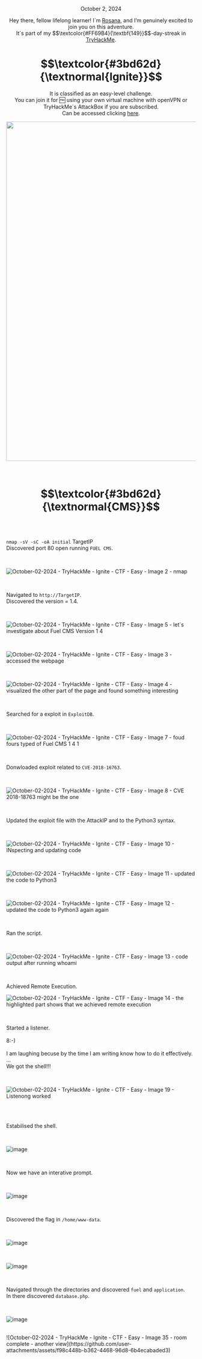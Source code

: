 <p align="center">October 2, 2024</p>
<p align="center">Hey there, fellow lifelong learner! I´m <a href="https://www.linkedin.com/in/rosanafssantos/">Rosana</a>, and I’m genuinely excited to join you on this adventure.<br>
It´s part of my $$\textcolor{#FF69B4}{\textbf{149}}$$-day-streak in  <a href="https://tryhackme.com">TryHackMe</a>.</p>

<h1 align="center">$$\textcolor{#3bd62d}{\textnormal{Ignite}}$$</h1>
<p align="center">It is classified as an easy-level challenge.
<br>You can join it for 🆓 using your own virtual machine with openVPN or TryHackMe´s AttackBox if you are subscribed.
<br>Can be accessed clicking <a href="https://tryhackme.com/room/ignite">here</a>.</p> 
                                                              
<p align="center"><img width="900px" src="https://github.com/user-attachments/assets/01001d55-7298-47cb-9154-5ac736bdb695"></p>

<br>


<h1 align="center">$$\textcolor{#3bd62d}{\textnormal{CMS}}$$</h1>

<br>
<br>

<p><code>nmap -sV -sC -oA initial</code> TargetIP<br>
Discovered port 80 open running <code>FUEL CMS</code>.</p>

<br>

![October-02-2024 - TryHackMe - Ignite - CTF - Easy - Image  2 - nmap](https://github.com/user-attachments/assets/cb66d72a-9585-44b8-8330-778428ce141c)


<br>

<p>Navigated to <code>http://TargetIP</code>.<br>
Discovered the version = 1.4.</p>

<br>

![October-02-2024 - TryHackMe - Ignite - CTF - Easy - Image 5 - let´s investigate about Fuel CMS Version 1 4](https://github.com/user-attachments/assets/5c8787be-ab0a-43bf-9218-0be73f7af1b0)

<br>

![October-02-2024 - TryHackMe - Ignite - CTF - Easy - Image  3 - accessed the webpage](https://github.com/user-attachments/assets/22340076-6198-4780-b6f1-0c9440178d72)

<br>

![October-02-2024 - TryHackMe - Ignite - CTF - Easy - Image 4 - visualized the other part of the page and found something interesting](https://github.com/user-attachments/assets/74ea708f-f5a1-457f-82ff-b46e2050e4b3)


<br>

<p>Searched for a exploit in <code>ExploitDB</code>.</p>

<br>

![October-02-2024 - TryHackMe - Ignite - CTF - Easy - Image 7 - foud fours typed of Fuel CMS 1 4 1](https://github.com/user-attachments/assets/43b67d6f-0bd4-4856-9fde-838a2c9a7811)


<br>

<p>Donwloaded exploit related to <code>CVE-2018-16763</code>.</p>

<br>

![October-02-2024 - TryHackMe - Ignite - CTF - Easy - Image 8 - CVE 2018-18763 might be the one](https://github.com/user-attachments/assets/b2c54948-e124-4761-99fa-fa2607dfbc8a)


<br>

<p>Updated the exploit file with the AttackIP and to the Python3 syntax.</p>
<br>

![October-02-2024 - TryHackMe - Ignite - CTF - Easy - Image 10 - INspecting and updating code](https://github.com/user-attachments/assets/07398d3a-fc79-478a-b417-10f58397dd7b)

<br>

![October-02-2024 - TryHackMe - Ignite - CTF - Easy - Image 11 - updated the code to Python3](https://github.com/user-attachments/assets/894ded96-4e80-4d9d-830a-bdcabedf1bd4)

<br>

![October-02-2024 - TryHackMe - Ignite - CTF - Easy - Image 12 - updated the code to Python3 again again](https://github.com/user-attachments/assets/0bba12c6-6c18-434d-bbb5-e2eed5294db6)


<br>

<p>Ran the script.</p>

<br>

![October-02-2024 - TryHackMe - Ignite - CTF - Easy - Image 13 - code output after running whoami](https://github.com/user-attachments/assets/9a62f759-4cd5-4d72-86ea-5f6540f4c71c)

<br>

<p>Achieved Remote Execution.</p>

![October-02-2024 - TryHackMe - Ignite - CTF - Easy - Image 14 - the highlighted part shows that we achieved remote execution](https://github.com/user-attachments/assets/19c3c37e-9c86-4c1e-868a-2e1ce9312b29)


<br>

<p>Started a listener.<br>
<br>
8:-)<br>
<br>
I am laughing becuse by the time I am writing know how to do it effectively.<br>
...<br>
We got the shell!!!</p>

<br>

![October-02-2024 - TryHackMe - Ignite - CTF - Easy - Image 19 - Listenong worked](https://github.com/user-attachments/assets/e7823373-4b5b-461d-936d-0e1a0aafe179)

<br>

<br>

<p>Estabilised the shell.</p>

<br>

![image](https://github.com/user-attachments/assets/96ec7ca7-cb54-4fed-80cd-dbdd1823fb79)

<br>

<p>Now we have an interative prompt.</p>

<br>

![image](https://github.com/user-attachments/assets/e22d1ecd-6fd8-4237-9d9a-9b166a5f8926)

<br>

<p>Discovered the flag in <code>/home/www-data</code>.</p>

<br>

![image](https://github.com/user-attachments/assets/b2855179-6196-4645-b5e3-bed85c592694)


<br>

![image](https://github.com/user-attachments/assets/94e4db85-de87-4afb-ac3a-9a3042651023)

<br>


<p>Navigated through the directories and discovered <code>fuel</code> and <code>application</code>.<br>
In there discovered <code>database.php</code>.</p>

<br>

![image](https://github.com/user-attachments/assets/57caf67a-f151-4416-af02-4279d72f32db)




<br>
![October-02-2024 - TryHackMe - Ignite - CTF - Easy - Image 35 - room complete - another view](https://github.com/user-attachments/assets/f98c448b-b362-4468-96d8-6b4ecabaded3)

